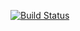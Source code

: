 [![Build Status](https://travis-ci.com/zhl483/Project110.svg?branch=master)](https://travis-ci.com/zhl483/Project110)
